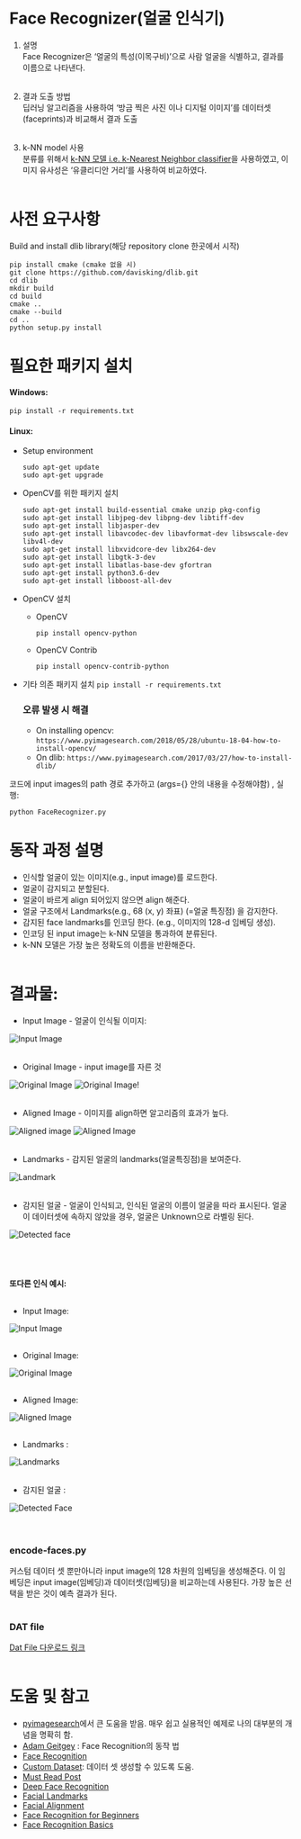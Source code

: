 # Face Recognizer(얼굴 인식기)
1) 설명   
Face Recognizer은 ‘얼굴의 특성(이목구비)’으로 사람 얼굴을 식별하고, 결과를 이름으로 나타낸다. <br><br>


2) 결과 도출 방법   
딥러닝 알고리즘을 사용하여 ‘방금 찍은 사진 이나 디지털 이미지’를 데이터셋(faceprints)과 비교해서 결과 도출<br><br>


3) k-NN model 사용   
분류를 위해서 [k-NN 모델 i.e. k-Nearest Neighbor classifier](https://www.pyimagesearch.com/2016/08/08/k-nn-classifier-for-image-classification/)을 사용하였고, 이미지 유사성은 ‘유클리디안 거리’를 사용하여 비교하였다. <br><br>  

# 사전 요구사항

Build and install dlib library(해당 repository clone 한곳에서 시작)

```
pip install cmake (cmake 없을 시)    
git clone https://github.com/davisking/dlib.git
cd dlib
mkdir build
cd build
cmake ..
cmake --build
cd ..
python setup.py install
```


# 필요한 패키지 설치
#### Windows:
```
pip install -r requirements.txt
```
#### Linux:
- Setup environment
    ```
    sudo apt-get update
    sudo apt-get upgrade
    ```
- OpenCV를 위한 패키지 설치
    ```
    sudo apt-get install build-essential cmake unzip pkg-config
    sudo apt-get install libjpeg-dev libpng-dev libtiff-dev
    sudo apt-get install libjasper-dev
    sudo apt-get install libavcodec-dev libavformat-dev libswscale-dev libv4l-dev
    sudo apt-get install libxvidcore-dev libx264-dev
    sudo apt-get install libgtk-3-dev
    sudo apt-get install libatlas-base-dev gfortran
    sudo apt-get install python3.6-dev
    sudo apt-get install libboost-all-dev
    ```
- OpenCV 설치
    - OpenCV
        ```
        pip install opencv-python
        ```
    - OpenCV Contrib
        ```
        pip install opencv-contrib-python
        ```
- 기타 의존 패키지 설치
    ```pip install -r requirements.txt```
      
    ### 오류 발생 시 해결
    - On installing opencv:
        ```https://www.pyimagesearch.com/2018/05/28/ubuntu-18-04-how-to-install-opencv/```
    - On dlib:
        ```https://www.pyimagesearch.com/2017/03/27/how-to-install-dlib/```
    

코드에 input images의 path 경로 추가하고 (args={} 안의 내용을 수정해야함) , 실행:
```
python FaceRecognizer.py
```

# 동작 과정 설명
* 인식할 얼굴이 있는 이미지(e.g., input image)를 로드한다.
* 얼굴이 감지되고 분할된다.
* 얼굴이 바르게 align 되어있지 않으면 align 해준다.
* 얼굴 구조에서 Landmarks(e.g., 68 (x, y) 좌표) (=얼굴 특징점) 을 감지한다.
* 감지된 face landmarks를 인코딩 한다. (e.g., 이미지의 128-d 임베딩 생성).
* 인코딩 된 input image는 k-NN 모델을 통과하여 분류된다.
* k-NN 모델은 가장 높은 정확도의 이름을 반환해준다.
<br><br>
# 결과물:

* Input Image - 얼굴이 인식될 이미지:

![Input Image](https://user-images.githubusercontent.com/25060937/43034709-54d27858-8cff-11e8-8247-2a92cc6e4119.PNG)<br><br>

* Original Image - input image를 자른 것

![Original Image](https://user-images.githubusercontent.com/25060937/43034712-6430b9cc-8cff-11e8-87f6-3a8926a46570.PNG)     ![Original Image](https://user-images.githubusercontent.com/25060937/43034730-a0e970fc-8cff-11e8-8cf4-0c137d9cc445.PNG)!<br><br>

* Aligned Image - 이미지를 align하면 알고리즘의 효과가 높다.

![Aligned image](https://user-images.githubusercontent.com/25060937/43034725-940c2d52-8cff-11e8-9c83-803d93966a1e.PNG)     ![Aligned Image](https://user-images.githubusercontent.com/25060937/43034732-a36fade6-8cff-11e8-885e-6a2a84fe8ebc.PNG)<br><br>

* Landmarks - 감지된 얼굴의 landmarks(얼굴특징점)을 보여준다.

![Landmark](https://user-images.githubusercontent.com/25060937/43034737-b3bf7866-8cff-11e8-9f0c-7be8f4071ddb.PNG)<br><br>

* 감지된 얼굴 - 얼굴이 인식되고, 인식된 얼굴의 이름이 얼굴을 따라 표시된다. 얼굴이 데이터셋에 속하지 않았을 경우, 얼굴은 Unknown으로 라벨링 된다.

![Detected face](https://user-images.githubusercontent.com/25060937/43034739-b58304f6-8cff-11e8-8e93-68cae1883b30.PNG)<br><br>
<br><br><br>
**또다른 인식 예시:**
<br><br>
* Input Image:

![Input Image](https://user-images.githubusercontent.com/25060937/43034745-d6b98ece-8cff-11e8-99a5-ee06cc01447c.PNG)<br><br>

* Original Image:                             

![Original Image](https://user-images.githubusercontent.com/25060937/43034746-d7ec80ee-8cff-11e8-99f3-d2fbc9b0d408.PNG)<br><br>          

* Aligned Image:

![Aligned Image](https://user-images.githubusercontent.com/25060937/43034747-d9125926-8cff-11e8-81df-5661d1a4ead1.PNG)<br><br>

* Landmarks :

![Landmarks](https://user-images.githubusercontent.com/25060937/43034748-da4a4100-8cff-11e8-8b59-76cc7803e080.PNG)<br><br>

* 감지된 얼굴 :

![Detected Face](https://user-images.githubusercontent.com/25060937/43034749-dba060ca-8cff-11e8-8f90-2dc4765f586c.PNG)<br><br>
<br>

### encode-faces.py

커스텀 데이터 셋 뿐만아니라 input image의 128 차원의 임베딩을 생성해준다. 이 임베딩은 input image(임베딩)과 데이터셋(임베딩)을 비교하는데 사용된다. 가장 높은 선택을 받은 것이 예측 결과가 된다.
<br><br>

### DAT file

[Dat File 다운로드 링크](https://osdn.net/projects/sfnet_dclib/downloads/dlib/v18.10/shape_predictor_68_face_landmarks.dat.bz2/)<br><br>

# 도움 및 참고

* [pyimagesearch](https://www.pyimagesearch.com/pyimagesearch-gurus/)에서 큰 도움을 받음. 매우 쉽고 실용적인 예제로 나의 대부분의 개념을 명확히 함.
* [Adam Geitgey](https://medium.com/@ageitgey/machine-learning-is-fun-part-4-modern-face-recognition-with-deep-learning-c3cffc121d78) : Face Recognition의 동작 법
* [Face Recognition](https://www.pyimagesearch.com/2018/06/18/face-recognition-with-opencv-python-and-deep-learning/)
* [Custom Dataset](https://www.pyimagesearch.com/2018/06/11/how-to-build-a-custom-face-recognition-dataset/): 데이터 셋 생성할 수 있도록 도움.
* [Must Read Post](http://blog.dlib.net/2017/02/high-quality-face-recognition-with-deep.html)
* [Deep Face Recognition](http://krasserm.github.io/2018/02/07/deep-face-recognition/)
* [Facial Landmarks](https://www.pyimagesearch.com/2017/04/03/facial-landmarks-dlib-opencv-python/)
* [Facial Alignment](https://www.pyimagesearch.com/2017/05/22/face-alignment-with-opencv-and-python/)
* [Face Recognition for Beginners](https://towardsdatascience.com/face-recognition-for-beginners-a7a9bd5eb5c2)
* [Face Recognition Basics](https://www.coursera.org/lecture/convolutional-neural-networks/what-is-face-recognition-lUBYU)
